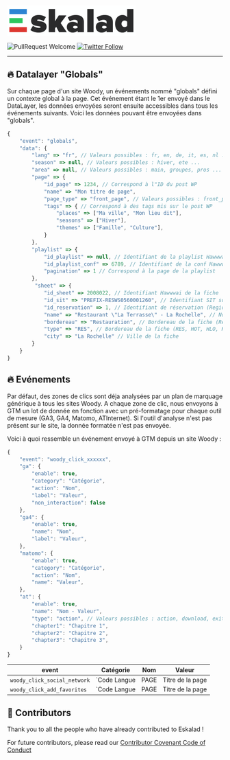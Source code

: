 ![Eskalad](logo.png)

![PullRequest Welcome](https://img.shields.io/badge/PR-welcome-brightgreen.svg?style=flat-square)
[![Twitter Follow](https://img.shields.io/twitter/follow/raccourciagency.svg?label=Twitter&style=social)](https://twitter.com/raccourciagency)

---

## :fire: Datalayer "Globals"

Sur chaque page d'un site Woody, un événements nommé "globals" défini un contexte global à la page. Cet événement étant le 1er envoyé dans le DataLayer, les données envoyées seront ensuite accessibles dans tous les événements suivants. Voici les données pouvant être envoyées dans "globals".

```javascript
{
    "event": "globals",
    "data": {
        "lang" => "fr", // Valeurs possibles : fr, en, de, it, es, nl ...
        "season" => null, // Valeurs possibles : hiver, ete ...
        "area" => null, // Valeurs possibles : main, groupes, pros ...
        "page" => {
            "id_page" => 1234, // Correspond à l"ID du post WP
            "name" => "Mon titre de page",
            "page_type" => "front_page", // Valeurs possibles : front_page, basic_page, playlist_tourism ...
            "tags" => { // Correspond à des tags mis sur le post WP
                "places" => ["Ma ville", "Mon lieu dit"],
                "seasons" => ["Hiver"],
                "themes" => ["Famille", "Culture"],
            }
        },
        "playlist" => {
            "id_playlist" => null, // Identifiant de la playlist Hawwwai (null actuellement)
            "id_playlist_conf" => 6789, // Identifiant de la conf Hawwwai
            "pagination" => 1 // Correspond à la page de la playlist
        },
         "sheet" => {
            "id_sheet" => 2008022, // Identifiant Hawwwai de la fiche
            "id_sit" => "PREFIX-RESWS0560001260", // Identifiant SIT source de la fiche (Apidae, Tourinsoft ...)
            "id_reservation" => 1, // Identifiant de réservation (Regiondo, Elloha, OpenSystem, MSEM ...)
            "name" => "Restaurant \"La Terrasse\" - La Rochelle", // Nom de la fiche
            "bordereau" => "Restauration", // Bordereau de la fiche (Restauration, Hôtellerie ...)
            "type" => "RES", // Bordereau de la fiche (RES, HOT, HLO, HPA, VIL, DEG, PCU, PNA ...)
            "city" => "La Rochelle" // Ville de la fiche
        }
    }
}
```

## :fire: Evénements

Par défaut, des zones de clics sont déja analysées par un plan de marquage générique à tous les sites Woody.
A chaque zone de clic, nous envoyons à GTM un lot de donnée en fonction avec un pré-formatage pour chaque outil de mesure (GA3, GA4, Matomo, ATInternet). Si l'outil d'analyse n'est pas présent sur le site, la donnée formatée n'est pas envoyée.

Voici à quoi ressemble un événement envoyé à GTM depuis un site Woody :

```javascript
{
    "event": "woody_click_xxxxxx",
    "ga": {
        "enable": true,
        "category": "Catégorie",
        "action": "Nom",
        "label": "Valeur",
        "non_interaction": false
    },
    "ga4": {
        "enable": true,
        "name": "Nom",
        "label": "Valeur",
    },
    "matomo": {
        "enable": true,
        "category": "Catégorie",
        "action": "Nom",
        "name": "Valeur",
    },
    "at": {
        "enable": true,
        "name": "Nom - Valeur",
        "type": "action", // Valeurs possibles : action, download, exit
        "chapter1": "Chapitre 1",
        "chapter2": "Chapitre 2",
        "chapter3": "Chapitre 3",
    }
}
```

event   | Catégorie | Nom      | Valeur
------- | --------- | -------- | --------
`woody_click_social_network` | `Code Langue|PAGE|Titre de la page|Identifiant Page` | `Partager réseaux sociaux` | `twitter, facebook, pinterest, linkedin, whatsapp, mail`
`woody_click_add_favorites` | `Code Langue|PAGE|Titre de la page|Identifiant Page` | `Ajout aux favoris` | ` `

## :metal: Contributors

Thank you to all the people who have already contributed to Eskalad !

For future contributors, please read our [Contributor Covenant Code of Conduct](CODE_OF_CONDUCT.md)
